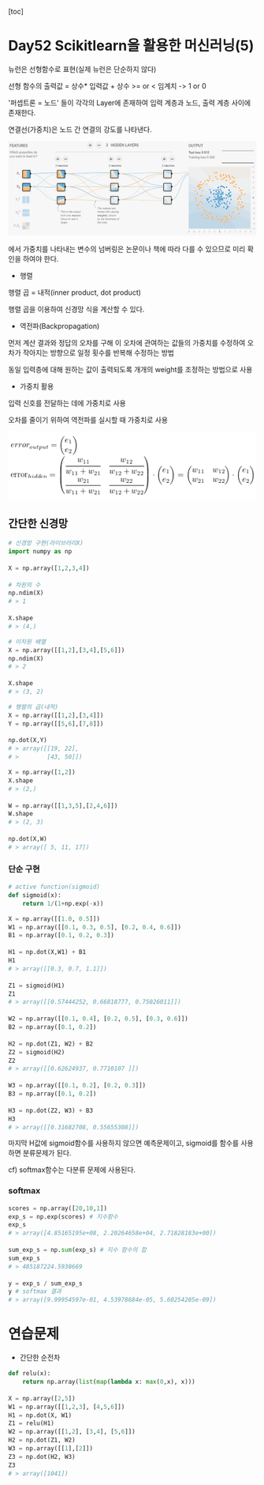 [toc]

# Day52 Scikitlearn을 활용한 머신러닝(5)

뉴런은 선형함수로 표현(실제 뉴런은 단순하지 않다)

선형 함수의 출력값 = 상수\* 입력값 + 상수 >= or < 임계치 -> 1 or 0

'퍼셉트론 = 노드' 들이 각각의 Layer에 존재하여 입력 계층과 노드, 출력 계층 사이에 존재한다.

연결선(가중치)은 노드 간 연결의 강도를 나타낸다.

![image-20200323092624309](image/image-20200323092624309.png)

에서 가중치를 나타내는 변수의 넘버링은 논문이나 책에 따라 다를 수 있으므로 미리 확인을 하여야 한다.

- 행렬

행렬 곱 = 내적(inner product, dot product)

행렬 곱을 이용하여 신경망 식을 계산할 수 있다.

- 역전파(Backpropagation)

먼저 계산 결과와 정답의 오차를 구해 이 오차에 관여하는 값들의 가중치를 수정하여 오차가 작아지는 방향으로 일정 횟수를 반복해 수정하는 방법

동일 입력층에 대해 원하는 값이 출력되도록 개개의 weight를 조정하는 방법으로 사용



- 가중치 활용

입력 신호를 전달하는 데에 가중치로 사용

오차를 줄이기 위하여 역전파를 실시할 때 가중치로 사용 

![image-20200323135831115](image/image-20200323135831115.png)

## 간단한 신경망

```python
# 신경망 구현(라이브러리X)
import numpy as np

X = np.array([1,2,3,4])

# 차원의 수
np.ndim(X)
# > 1

X.shape
# > (4,)
```

```python
# 이차원 배열
X = np.array([[1,2],[3,4],[5,6]])
np.ndim(X)
# > 2

X.shape
# > (3, 2)
```

```python
# 행렬의 곱(내적)
X = np.array([[1,2],[3,4]])
Y = np.array([[5,6],[7,8]])

np.dot(X,Y)
# > array([[19, 22],
# >        [43, 50]])
```

```python
X = np.array([1,2])
X.shape
# > (2,)

W = np.array([[1,3,5],[2,4,6]])
W.shape
# > (2, 3)

np.dot(X,W)
# > array([ 5, 11, 17])
```

### 단순 구현

```python
# active function(sigmoid)
def sigmoid(x):
    return 1/(1+np.exp(-x))
```

```python
X = np.array([[1.0, 0.5]])
W1 = np.array([[0.1, 0.3, 0.5], [0.2, 0.4, 0.6]])
B1 = np.array([0.1, 0.2, 0.3])

H1 = np.dot(X,W1) + B1
H1
# > array([[0.3, 0.7, 1.1]])

Z1 = sigmoid(H1)
Z1
# > array([[0.57444252, 0.66818777, 0.75026011]])

W2 = np.array([[0.1, 0.4], [0.2, 0.5], [0.3, 0.6]])
B2 = np.array([0.1, 0.2])

H2 = np.dot(Z1, W2) + B2
Z2 = sigmoid(H2)
Z2
# > array([[0.62624937, 0.7710107 ]])

W3 = np.array([[0.1, 0.2], [0.2, 0.3]])
B3 = np.array([0.1, 0.2])

H3 = np.dot(Z2, W3) + B3
H3
# > array([[0.31682708, 0.55655308]])
```

마지막 H값에 sigmoid함수를 사용하지 않으면 예측문제이고, sigmoid를 함수를 사용하면 분류문제가 된다.

cf) softmax함수는 다분류 문제에 사용된다.

### softmax

```python
scores = np.array([20,10,1])
exp_s = np.exp(scores) # 지수함수
exp_s
# > array([4.85165195e+08, 2.20264658e+04, 2.71828183e+00])

sum_exp_s = np.sum(exp_s) # 지수 함수의 합
sum_exp_s
# > 485187224.5938669

y = exp_s / sum_exp_s
y # softmax 결과
# > array([9.99954597e-01, 4.53978684e-05, 5.60254205e-09])
```

# 연습문제

- 간단한 순전차

```python
def relu(x):
    return np.array(list(map(lambda x: max(0,x), x)))

X = np.array([2,5])
W1 = np.array([[1,2,3], [4,5,6]])
H1 = np.dot(X, W1)
Z1 = relu(H1)
W2 = np.array([[1,2], [3,4], [5,6]])
H2 = np.dot(Z1, W2)
W3 = np.array([[1],[2]])
Z3 = np.dot(H2, W3)
Z3
# > array([1041])
```

